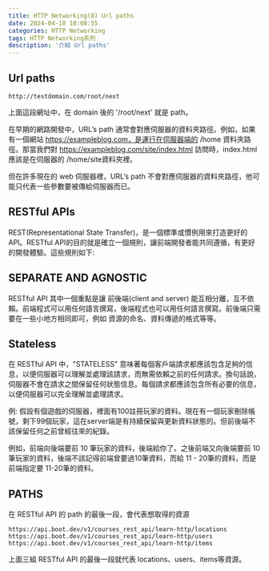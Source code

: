 ```yaml
---
title: HTTP Networking(8) Url paths
date: 2024-04-18 10:08:55
categories: HTTP Networking
tags: HTTP Networking系列
description: '介紹 Url paths'
---
```


## Url paths

`http://testdomain.com/root/next`

上面這段網址中，在 domain 後的 '/root/next' 就是 path。

在早期的網路開發中，URL’s path 通常會對應伺服器的資料夾路徑。例如，如果有一個網站 https://exampleblog.com，是運行在伺服器端的 /home 資料夾路徑。那當我們對 https://exampleblog.com/site/index.html 訪問時，index.html 應該是在伺服器的 /home/site資料夾裡。

但在許多現在的 web 伺服器裡，URL’s path 不會對應伺服器的資料夾路徑，他可能只代表一些參數要被傳給伺服器而已。

## RESTful APIs

REST(Representational State Transfer)，是一個標準或慣例用來打造更好的 API。RESTful API的目的就是確立一個規則，讓前端開發者能共同遵循，有更好的開發體驗。這些規則如下:

## SEPARATE AND AGNOSTIC

RESTful API 其中一個重點是讓 前後端(client and server) 能互相分離，互不依賴。前端程式可以用任何語言撰寫，後端程式也可以用任何語言撰寫。前後端只需要在一些小地方相同即可，例如 資源的命名、資料傳遞的格式等等。

## Stateless

在 RESTful API 中，"STATELESS" 意味著每個客戶端請求都應該包含足夠的信息，以便伺服器可以理解並處理該請求，而無需依賴之前的任何請求。換句話說，伺服器不會在請求之間保留任何狀態信息。每個請求都應該包含所有必要的信息，以便伺服器可以完全理解並處理請求。

例: 假設有個遊戲的伺服器，裡面有100註冊玩家的資料。現在有一個玩家刪除帳號，剩下99個玩家，這在server端是有持續保留與更新資料狀態的。但前後端不該保留任何之前曾經往來的紀錄。

例如，前端向後端要前 10 筆玩家的資料，後端給你了。之後前端又向後端要前 10 筆玩家的資料，後端不該記得前端曾要過10筆資料，而給 11 - 20筆的資料，而是前端指定要 11-20筆的資料。

## PATHS

在 RESTful API 的 path 的最後一段，會代表想取得的資源

```
https://api.boot.dev/v1/courses_rest_api/learn-http/locations
https://api.boot.dev/v1/courses_rest_api/learn-http/users
https://api.boot.dev/v1/courses_rest_api/learn-http/items
```

上面三組 RESTful API 的最後一段就代表 locations、users、items等資源。










